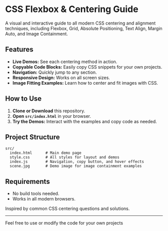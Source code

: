 # CSS Flexbox & Centering Guide

A visual and interactive guide to all modern CSS centering and alignment techniques, including Flexbox, Grid, Absolute Positioning, Text Align, Margin Auto, and Image Containment.

## Features

- **Live Demos:** See each centering method in action.
- **Copyable Code Blocks:** Easily copy CSS snippets for your own projects.
- **Navigation:** Quickly jump to any section.
- **Responsive Design:** Works on all screen sizes.
- **Image Fitting Examples:** Learn how to center and fit images with CSS.

## How to Use

1. **Clone or Download** this repository.
2. **Open `src/index.html`** in your browser.
3. **Try the Demos:** Interact with the examples and copy code as needed.

## Project Structure

```
src/
  index.html      # Main demo page
  style.css       # All styles for layout and demos
  index.js        # Navigation, copy button, and hover effects
  scene.jpg       # Demo image for image containment examples
```

## Requirements

- No build tools needed.
- Works in all modern browsers.

Inspired by common CSS centering questions and solutions.

---

Feel free to use or modify the code for your own projects
